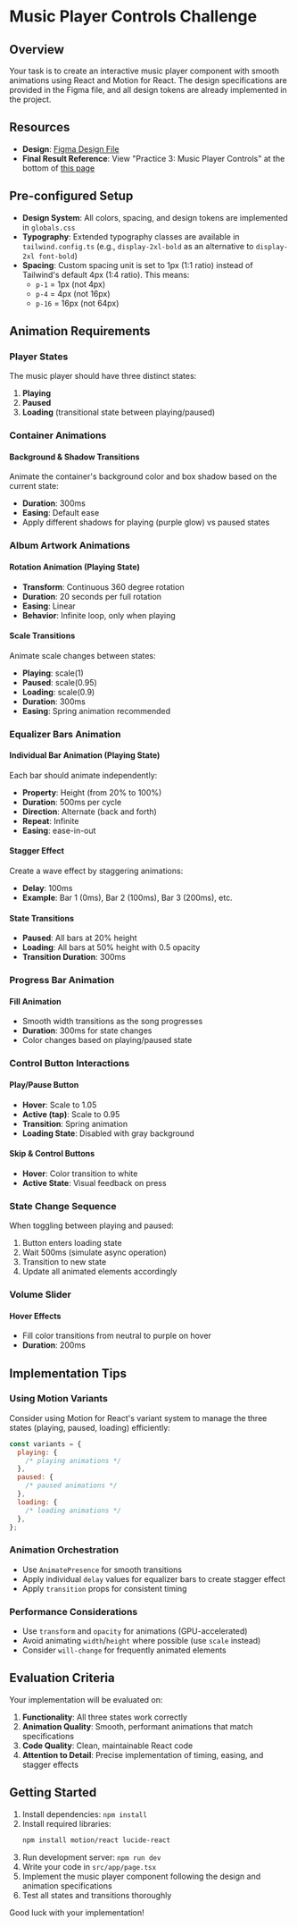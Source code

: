 # Music Player Controls Challenge

## Overview

Your task is to create an interactive music player component with smooth animations using React and Motion for React. The design specifications are provided in the Figma file, and all design tokens are already implemented in the project.

## Resources

- **Design**: [Figma Design File](https://www.figma.com/design/2VCdszrh6dTWmqcSw5IjAw/Music-Player-Controls?node-id=17488-16700&t=bzymPFHYcbymyvvl-1)
- **Final Result Reference**: View "Practice 3: Music Player Controls" at the bottom of [this page](https://wph-motion-for-react.vercel.app/intermediate-concepts/variants)

## Pre-configured Setup

- **Design System**: All colors, spacing, and design tokens are implemented in `globals.css`
- **Typography**: Extended typography classes are available in `tailwind.config.ts` (e.g., `display-2xl-bold` as an alternative to `display-2xl font-bold`)
- **Spacing**: Custom spacing unit is set to 1px (1:1 ratio) instead of Tailwind's default 4px (1:4 ratio). This means:
  - `p-1` = 1px (not 4px)
  - `p-4` = 4px (not 16px)
  - `p-16` = 16px (not 64px)

## Animation Requirements

### Player States

The music player should have three distinct states:

1. **Playing**
2. **Paused**
3. **Loading** (transitional state between playing/paused)

### Container Animations

#### Background & Shadow Transitions

Animate the container's background color and box shadow based on the current state:

- **Duration**: 300ms
- **Easing**: Default ease
- Apply different shadows for playing (purple glow) vs paused states

### Album Artwork Animations

#### Rotation Animation (Playing State)

- **Transform**: Continuous 360 degree rotation
- **Duration**: 20 seconds per full rotation
- **Easing**: Linear
- **Behavior**: Infinite loop, only when playing

#### Scale Transitions

Animate scale changes between states:

- **Playing**: scale(1)
- **Paused**: scale(0.95)
- **Loading**: scale(0.9)
- **Duration**: 300ms
- **Easing**: Spring animation recommended

### Equalizer Bars Animation

#### Individual Bar Animation (Playing State)

Each bar should animate independently:

- **Property**: Height (from 20% to 100%)
- **Duration**: 500ms per cycle
- **Direction**: Alternate (back and forth)
- **Repeat**: Infinite
- **Easing**: ease-in-out

#### Stagger Effect

Create a wave effect by staggering animations:

- **Delay**: 100ms
- **Example**: Bar 1 (0ms), Bar 2 (100ms), Bar 3 (200ms), etc.

#### State Transitions

- **Paused**: All bars at 20% height
- **Loading**: All bars at 50% height with 0.5 opacity
- **Transition Duration**: 300ms

### Progress Bar Animation

#### Fill Animation

- Smooth width transitions as the song progresses
- **Duration**: 300ms for state changes
- Color changes based on playing/paused state

### Control Button Interactions

#### Play/Pause Button

- **Hover**: Scale to 1.05
- **Active (tap)**: Scale to 0.95
- **Transition**: Spring animation
- **Loading State**: Disabled with gray background

#### Skip & Control Buttons

- **Hover**: Color transition to white
- **Active State**: Visual feedback on press

### State Change Sequence

When toggling between playing and paused:

1. Button enters loading state
2. Wait 500ms (simulate async operation)
3. Transition to new state
4. Update all animated elements accordingly

### Volume Slider

#### Hover Effects

- Fill color transitions from neutral to purple on hover
- **Duration**: 200ms

## Implementation Tips

### Using Motion Variants

Consider using Motion for React's variant system to manage the three states (playing, paused, loading) efficiently:

```jsx
const variants = {
  playing: {
    /* playing animations */
  },
  paused: {
    /* paused animations */
  },
  loading: {
    /* loading animations */
  },
};
```

### Animation Orchestration

- Use `AnimatePresence` for smooth transitions
- Apply individual `delay` values for equalizer bars to create stagger effect
- Apply `transition` props for consistent timing

### Performance Considerations

- Use `transform` and `opacity` for animations (GPU-accelerated)
- Avoid animating `width`/`height` where possible (use `scale` instead)
- Consider `will-change` for frequently animated elements

## Evaluation Criteria

Your implementation will be evaluated on:

1. **Functionality**: All three states work correctly
2. **Animation Quality**: Smooth, performant animations that match specifications
3. **Code Quality**: Clean, maintainable React code
4. **Attention to Detail**: Precise implementation of timing, easing, and stagger effects

## Getting Started

1. Install dependencies: `npm install`
2. Install required libraries:
   ```bash
   npm install motion/react lucide-react
   ```
3. Run development server: `npm run dev`
4. Write your code in `src/app/page.tsx`
5. Implement the music player component following the design and animation specifications
6. Test all states and transitions thoroughly

Good luck with your implementation!
